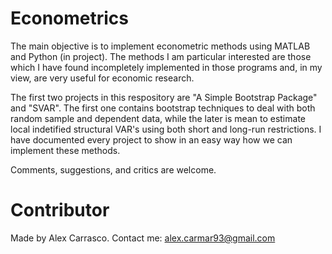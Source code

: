# Econometrics

The main objective is to implement econometric methods using MATLAB and Python (in project). The methods I am particular interested are those which I have found incompletely implemented in those programs and, in my view, are very useful for economic research.

The first two projects in this respository are "A Simple Bootstrap Package" and "SVAR". The first one contains bootstrap techniques to deal with both random sample and dependent data, while the later is mean to estimate local indetified structural VAR's using both short and long-run restrictions. I have documented every project to show in an easy way how we can implement these methods.

Comments, suggestions, and critics are welcome.

# Contributor
Made by Alex Carrasco. Contact me: alex.carmar93@gmail.com
